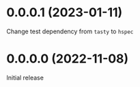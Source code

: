 # 0.0.0.1 (2023-01-11)

Change test dependency from `tasty` to `hspec`

# 0.0.0.0 (2022-11-08)

Initial release
